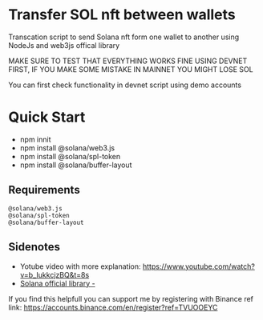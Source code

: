 ﻿# Transfer SOL nft between wallets

Transcation script to send Solana nft form one wallet to another using NodeJs and web3js offical library

MAKE SURE TO TEST THAT EVERYTHING WORKS FINE USING DEVNET FIRST, IF YOU MAKE SOME MISTAKE IN MAINNET YOU MIGHT LOSE SOL

You can first check functionality in devnet script using demo accounts


# Quick Start

- npm innit
- npm install @solana/web3.js
- npm install @solana/spl-token
- npm install @solana/buffer-layout

	
## Requirements
	@solana/web3.js
	@solana/spl-token
	@solana/buffer-layout

## Sidenotes

- Yotube video with more explanation: https://www.youtube.com/watch?v=b_IukkcjzBQ&t=8s
- [Solana official library - ](https://docs.solana.com/ "Solana official library") 



If you find this helpfull you can support me by registering with Binance ref link: https://accounts.binance.com/en/register?ref=TVUOOEYC

